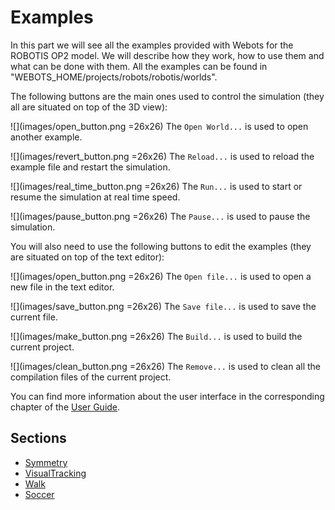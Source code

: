 # Examples

In this part we will see all the examples provided with Webots for the
ROBOTIS OP2 model. We will describe how they work, how to use them and what can
be done with them. All the examples can be found in
"WEBOTS\_HOME/projects/robots/robotis/worlds".

The following buttons are the main ones used to control the simulation (they all
are situated on top of the 3D view):

![](images/open_button.png =26x26) The `Open World...` is used to open another
example.

![](images/revert_button.png =26x26) The `Reload...` is used to reload the
example file and restart the simulation.

![](images/real_time_button.png =26x26) The `Run...` is used to start or resume the simulation
at real time speed.

![](images/pause_button.png =26x26) The `Pause...` is used to pause the simulation.

You will also need to use the following buttons to edit the examples (they are
situated on top of the text editor):

![](images/open_button.png =26x26) The `Open file...` is used to open a new file
in the text editor.

![](images/save_button.png =26x26) The `Save file...` is used to save the
current file.

![](images/make_button.png =26x26) The `Build...` is used to build the
current project.

![](images/clean_button.png =26x26) The `Remove...` is used to clean all the
compilation files of the current project.

You can find more information about the user interface in the corresponding
chapter of the [User Guide](http://www.cyberbotics.com/guide).

## Sections
- [Symmetry](symmetry.md)
- [VisualTracking](visualtracking.md)
- [Walk](walk.md)
- [Soccer](soccer.md)
